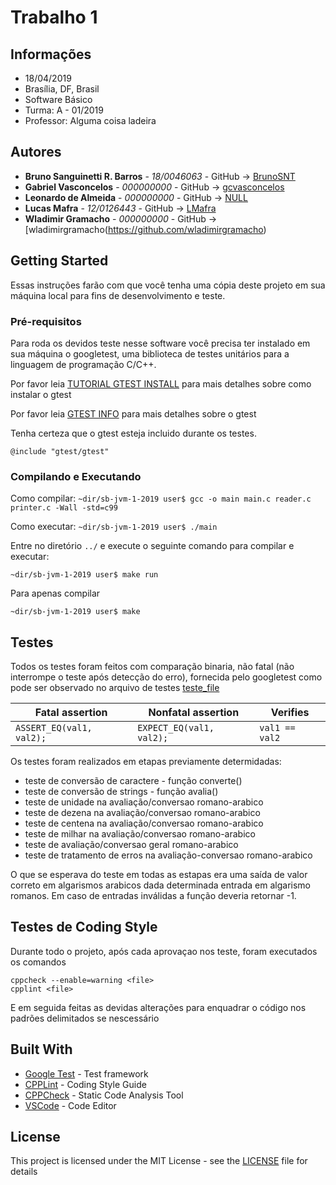 # Trabalho 1

## Informações

* 18/04/2019
* Brasília, DF, Brasil
* Software Básico
* Turma: A - 01/2019
* Professor: Alguma coisa ladeira

## Autores

* **Bruno Sanguinetti R. Barros** - *18/0046063* - GitHub -> [BrunoSNT](https://github.com/BrunoSNT)
* **Gabriel Vasconcelos** - *000000000* - GitHub -> [gcvasconcelos](https://github.com/gcvasconcelos)
* **Leonardo de Almeida** - *000000000* - GitHub -> [NULL](https://github.com/)
* **Lucas Mafra** - *12/0126443* - GitHub -> [LMafra](https://github.com/LMafra)
* **Wladimir Gramacho** - *000000000* - GitHub -> [wladimirgramacho(https://github.com/wladimirgramacho)

## Getting Started

Essas instruções farão com que você tenha uma cópia deste projeto em sua máquina local para fins de desenvolvimento e teste.

### Pré-requisitos

Para roda os devidos teste nesse software você precisa ter instalado em sua máquina o googletest, uma biblioteca de testes unitários para a linguagem de programação C/C++.

Por favor leia [TUTORIAL GTEST INSTALL](https://github.com/google/googletest/blob/master/googletest/README.md) para mais detalhes sobre como instalar o gtest

Por favor leia [GTEST INFO](https://github.com/google/googletest/blob/master/googletest/docs/primer.md) para mais detalhes sobre o gtest

Tenha certeza que o gtest esteja incluido durante os testes.
```
@include "gtest/gtest"
```

### Compilando e Executando

Como compilar:
`~dir/sb-jvm-1-2019 user$ gcc -o main main.c reader.c printer.c -Wall -std=c99`

Como  executar:
`~dir/sb-jvm-1-2019 user$ ./main`

Entre no diretório ```../``` e execute o seguinte comando para compilar e executar:

```
~dir/sb-jvm-1-2019 user$ make run
```

Para apenas compilar

```
~dir/sb-jvm-1-2019 user$ make
```

## Testes

Todos os testes foram feitos com comparação binaria, não fatal (não interrompe o teste após detecção do erro), fornecida pelo googletest como pode ser observado no arquivo de testes [teste_file](https://github.com/BrunoSNT)

Fatal assertion          | Nonfatal assertion       | Verifies
------------------------ | ------------------------ | --------------
`ASSERT_EQ(val1, val2);` | `EXPECT_EQ(val1, val2);` | `val1 == val2`

Os testes foram realizados em etapas previamente determidadas:

* teste de conversão de caractere - função converte()
* teste de conversão de strings - função avalia()
* teste de unidade na avaliação/conversao romano-arabico
* teste de dezena na avaliação/conversao romano-arabico
* teste de centena na avaliação/conversao romano-arabico
* teste de milhar na avaliação/conversao romano-arabico
* teste de avaliação/conversao geral romano-arabico
* teste de tratamento de erros na avaliação-conversao romano-arabico

O que se esperava do teste em todas as estapas era uma saída de valor correto em algarismos arabicos dada determinada entrada em algarismo romanos. Em caso de entradas inválidas a função deveria retornar -1.

## Testes de Coding Style

Durante todo o projeto, após cada aprovaçao nos teste, foram executados os comandos
```
cppcheck --enable=warning <file>
cpplint <file>
```
E em seguida feitas as devidas alterações para enquadrar o código nos padrões delimitados se nescessário

## Built With

* [Google Test](https://github.com/google/googletest) - Test framework
* [CPPLint](https://github.com/cpplint/cpplint) - Coding Style Guide
* [CPPCheck](cppcheck.sourceforge.net) - Static Code Analysis Tool
* [VSCode](https://code.visualstudio.com) - Code Editor

## License

This project is licensed under the MIT License - see the [LICENSE](https://opensource.org/licenses/MIT) file for details
